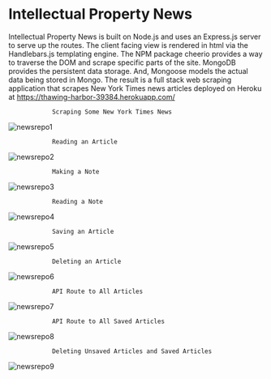 # Intellectual Property News
  Intellectual Property News is built on Node.js and uses an Express.js server to serve up the routes.  The client facing view is rendered in html via the Handlebars.js templating engine.  The NPM package cheerio provides a way to traverse the DOM and scrape specific parts of the site.  MongoDB provides the persistent data storage.  And, Mongoose models the actual data being stored in Mongo.  The result is a full stack web scraping application that scrapes New York Times news articles deployed on Heroku at https://thawing-harbor-39384.herokuapp.com/

                Scraping Some New York Times News
![newsrepo1](https://user-images.githubusercontent.com/28810487/32114574-e9c38f58-bb11-11e7-9a69-df7bfd7b3305.gif)

                Reading an Article
![newsrepo2](https://user-images.githubusercontent.com/28810487/32114843-9c51f1b4-bb12-11e7-8b76-6a625fed3239.gif)

                Making a Note
![newsrepo3](https://user-images.githubusercontent.com/28810487/32115386-9ca0d52a-bb14-11e7-9ad1-833c7a8f0df4.gif)

                Reading a Note
![newsrepo4](https://user-images.githubusercontent.com/28810487/32115556-4c36942a-bb15-11e7-944c-df38197e37e7.gif)

                Saving an Article
![newsrepo5](https://user-images.githubusercontent.com/28810487/32115702-d26ab35a-bb15-11e7-93d2-2a7f1b6a9db6.gif)

                Deleting an Article
![newsrepo6](https://user-images.githubusercontent.com/28810487/32115849-6207b68e-bb16-11e7-94ca-ba458faa9113.gif)

                API Route to All Articles
![newsrepo7](https://user-images.githubusercontent.com/28810487/32116014-f0a8c590-bb16-11e7-8bf6-e7e72bcc62f0.gif)

                API Route to All Saved Articles
![newsrepo8](https://user-images.githubusercontent.com/28810487/32116177-8f3321e2-bb17-11e7-9312-fca91f391c39.gif)

                Deleting Unsaved Articles and Saved Articles
![newsrepo9](https://user-images.githubusercontent.com/28810487/32116364-5b86a44e-bb18-11e7-82aa-d98ff2d84ca7.gif)
